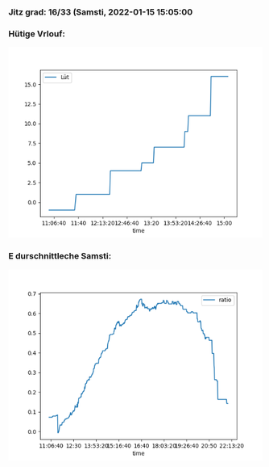 ### Jitz grad: 16/33 (Samsti, 2022-01-15 15:05:00

### Hütige Vrlouf:
![Graph](Today.png)

### E durschnittleche Samsti:
![Graph](Samsti.png)